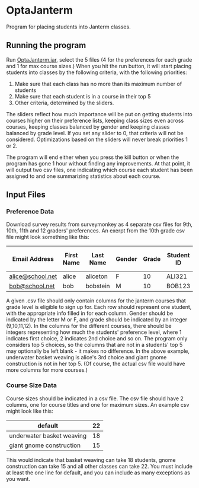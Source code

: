# OptaJanterm
Program for placing students into Janterm classes.

## Running the program
Run [OptaJanterm.jar](https://github.com/ejkaplan/OptaJanterm/blob/master/OptaJanterm/OptaJanterm.jar), select the 5 files (4 for the preferences for each grade and 1 for max course sizes.) When you hit the run button, it will start placing students into classes by the following criteria, with the following priorities:

1. Make sure that each class has no more than its maximum number of students
2. Make sure that each student is in a course in their top 5
3. Other criteria, determined by the sliders.

The sliders reflect how much importance will be put on getting students into courses higher on their preference lists, keeping class sizes even across courses, keeping classes balanced by gender and keeping classes balanced by grade level. If you set any slider to 0, that criteria will not be considered. Optimizations based on the sliders will never break priorities 1 or 2.

The program will end either when you press the kill button or when the program has gone 1 hour without finding any improvements. At that point, it will output two csv files, one indicating which course each student has been assigned to and one summarizing statistics about each course.

## Input Files

### Preference Data
Download survey results from surveymonkey as 4 separate csv files for 9th, 10th, 11th and 12 graders' preferences. An exerpt from the 10th grade csv file might look something like this:

|Email Address   |First Name|Last Name|Gender|Grade|Student ID|Underwater Basket Weaving|Giant Gnome Construction|...|
|----------------|----------|---------|------|-----|----------|-------------------------|------------------------|---|
|alice@school.net|alice     |aliceton |F     |10   |ALI321    |3                        |                        |...|
|bob@school.net  |bob       |bobstein |M     |10   |BOB123    |2                        |1                       |...|

A given .csv file should only contain columns for the janterm courses that grade level is eligible to sign up for. Each row should represent one student, with the appropriate info filled in for each column. Gender should be indicated by the letter M or F, and grade should be indicated by an integer (9,10,11,12). In the columns for the different courses, there should be integers representing how much the students' preference level, where 1 indicates first choice, 2 indicates 2nd choice and so on. The program only considers top 5 choices, so the columns that are not in a students' top 5 may optionally be left blank - it makes no difference. In the above example, underwater basket weaving is alice's 3rd choice and giant gnome construction is not in her top 5. (Of course, the actual csv file would have more columns for more courses.)

### Course Size Data
Course sizes should be indicated in a csv file. The csv file should have 2 columns, one for course titles and one for maximum sizes. An example csv might look like this:

|default                  |22|
|-------------------------|--|
|underwater basket weaving|18|
|giant gnome construction |15|

This would indicate that basket weaving can take 18 students, gnome construction can take 15 and all other classes can take 22. You must include at least the one line for default, and you can include as many exceptions as you want.
